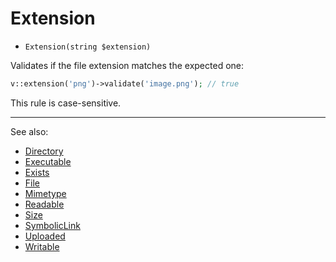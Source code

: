 # Extension

- `Extension(string $extension)`

Validates if the file extension matches the expected one:

```php
v::extension('png')->validate('image.png'); // true
```

This rule is case-sensitive.

***
See also:

  * [Directory](Directory.md)
  * [Executable](Executable.md)
  * [Exists](Exists.md)
  * [File](File.md)
  * [Mimetype](Mimetype.md)
  * [Readable](Readable.md)
  * [Size](Size.md)
  * [SymbolicLink](SymbolicLink.md)
  * [Uploaded](Uploaded.md)
  * [Writable](Writable.md)
